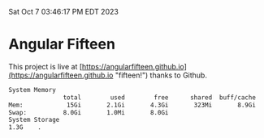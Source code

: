 Sat Oct  7 03:46:17 PM EDT 2023

# Angular Fifteen


This project is live at [https://angularfifteen.github.io](https://angularfifteen.github.io "fifteen!") thanks to Github.

```bash
System Memory
               total        used        free      shared  buff/cache   available
Mem:            15Gi       2.1Gi       4.3Gi       323Mi       8.9Gi        12Gi
Swap:          8.0Gi       1.0Mi       8.0Gi
System Storage
1.3G	.
```
